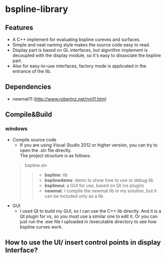 # bspline-library
## Features
* A C++ implement for evaluating bspline cureves and surfaces. 
* Simple and neat naming style makes the source code easy to read. 
* Display part is based on GL interfaces, but algorithm implement is decoupled with the display module, so it's easy to dissociate the bspline part. 
* Also for easy-to-use interfaces, factory mode is applicated in the entrance of the lib.
## Dependencies
* newmat11 (http://www.robertnz.net/nm11.htm)
## Compile&Build
### windows
  * Compile source code
    * If you are using Visual Studio 2012 or higher version, you can try to open the .sln file directly.  
    The project structure is as follows:
    >bspline.sln
    >>* **bspline**: lib  
    >>* **bsplinedemo**: demo to show how to use or debug lib  
    >>* **bsplineui**: a GUI for use, based on Qt (vs plugin)  
    >>* **newmat**: I compile the newmat lib in my solution, but it can be included only as a lib.   
  * GUI 
    * I used Qt to build my GUI, so I can use the C++ lib directly. And it is a Qt plugin for vs, so you must use a similar one to edit it. Or you can just run the .exe file I uploaded in /executable directory to see how bspline curves work. 
## How to use the UI/ insert control points in display Interface?

